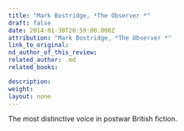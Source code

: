 ```yaml
---
title: "Mark Bostridge, *The Observer *"
draft: false
date: 2014-01-30T20:59:00.000Z
attribution: "Mark Bostridge, *The Observer *"
link_to_original:
nd_author_of_this_review:
related_author: .md
related_books:

description:
weight:
layout: none
---
```

The most distinctive voice in postwar British fiction.

